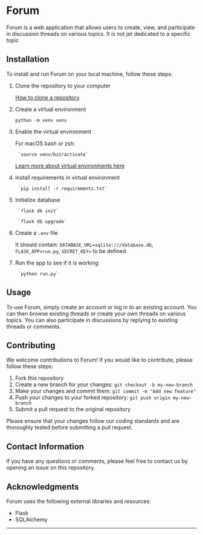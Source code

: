 # Forum

Forum is a web application that allows users to create, view, and participate in discussion threads on various topics. It is not jet dedicated to a specific topic

## Installation

To install and run Forum on your local machine, follow these steps:

1. Clone the repository to your computer

    [How to clone a repository](https://docs.github.com/en/repositories/creating-and-managing-repositories/cloning-a-repository?tool=webui)


2. Create a virtual environment

    `python -m venv venv`


3. Enable the virtual environment

    For macOS bash or zsh:

        `source venv/bin/activate`

    [Learn more about virtual environments here](https://docs.python.org/3/library/venv.html)


4. Install requirements in virtual environment

        `pip install -r requirements.txt`


5. Initialize database

        `flask db init`
    
        `flask db upgrade`


6. Create a `.env` file

    It should contain:
        `DATABASE_URL=sqlite:///database.db`,
        `FLASK_APP=run.py`,
        `SECRET_KEY=` to be defined


6. Run the app to see if it is working

        `python run.py`

## Usage

To use Forum, simply create an account or log in to an existing account. You can then browse existing threads or create your own threads on various topics. You can also participate in discussions by replying to existing threads or comments.

## Contributing

We welcome contributions to Forum! If you would like to contribute, please follow these steps:

1. Fork this repository
2. Create a new branch for your changes: `git checkout -b my-new-branch`
3. Make your changes and commit them: `git commit -m "Add new feature"`
4. Push your changes to your forked repository: `git push origin my-new-branch`
5. Submit a pull request to the original repository

Please ensure that your changes follow our coding standards and are thoroughly tested before submitting a pull request.


## Contact Information

If you have any questions or comments, please feel free to contact us by opening an issue on this repository.

## Acknowledgments

Forum uses the following external libraries and resources:

- Flask
- SQLAlchemy

---

